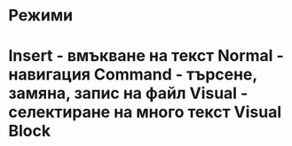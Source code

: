 Режими
=
Insert - вмъкване на текст
Normal - навигация
Command - търсене, замяна, запис на файл
Visual - селектиране на много текст
Visual Block
=

